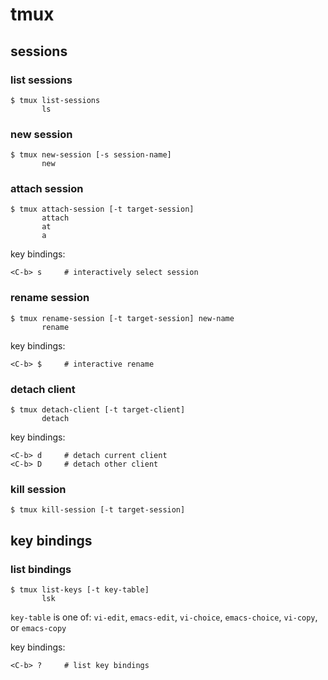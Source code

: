 # tmux

## sessions

### list sessions

    $ tmux list-sessions
           ls

### new session

    $ tmux new-session [-s session-name]
           new

### attach session

    $ tmux attach-session [-t target-session]
           attach
           at
           a

key bindings:

    <C-b> s     # interactively select session

### rename session

    $ tmux rename-session [-t target-session] new-name
           rename

key bindings:

    <C-b> $     # interactive rename

### detach client

    $ tmux detach-client [-t target-client]
           detach

key bindings:

    <C-b> d     # detach current client
    <C-b> D     # detach other client

### kill session

    $ tmux kill-session [-t target-session]


## key bindings

### list bindings

    $ tmux list-keys [-t key-table]
           lsk

`key-table` is one of: `vi-edit`, `emacs-edit`, `vi-choice`, `emacs-choice`, `vi-copy`, or `emacs-copy`

key bindings:

    <C-b> ?     # list key bindings


